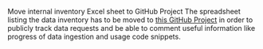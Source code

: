 Move internal inventory Excel sheet to GitHub Project
The spreadsheet listing the data inventory has to be moved to [this GitHub Project](https://github.com/orgs/FAIRiCUBE/projects/1/views/5) in order to publicly track data requests and be able to comment useful information like progress of data ingestion and usage code snippets.